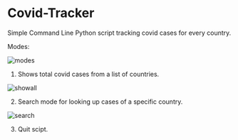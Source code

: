 # Covid-Tracker
Simple Command Line Python script tracking covid cases for every country.

Modes:

![modes](https://user-images.githubusercontent.com/99222260/170873562-33256420-6d16-4f50-8a71-5e14a9b8b180.png)

1) Shows total covid cases from a list of countries.

![showall](https://user-images.githubusercontent.com/99222260/170873734-42f7b170-f16b-4b51-a128-b4c836ac46c3.png)

2) Search mode for looking up cases of a specific country.

![search](https://user-images.githubusercontent.com/99222260/170873756-05bc52c4-12e2-4f04-84b2-be6c98224b8e.png)

3) Quit scipt.
